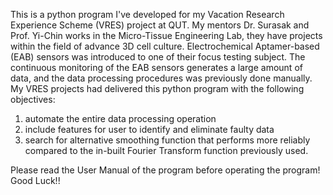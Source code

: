 This is a python program I've developed for my Vacation Research Experience Scheme (VRES) project at QUT.
My mentors Dr. Surasak and Prof. Yi-Chin works in the Micro-Tissue Engineering Lab, they have projects within the field of advance 3D cell culture.
Electrochemical Aptamer-based (EAB) sensors was introduced to one of their focus testing subject. 
The continuous monitoring of the EAB sensors generates a large amount of data, and the data processing procedures was previously done manually.
My VRES projects had delivered this python program with the following objectives:
1. automate the entire data processing operation
2. include features for user to identify and eliminate faulty data
3. search for alternative smoothing function that performs more reliably compared to the in-built Fourier Transform function previously used.

Please read the User Manual of the program before operating the program! Good Luck!!
